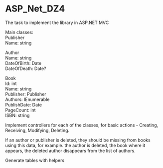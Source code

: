 # ASP_Net_DZ4

The task to implement the library in ASP.NET MVC<br/>

Main classes:<br/>
Publisher<br/>
Name: string<br/>

Author<br/>
Name: string<br/>
DateOfBirth: Date<br/>
DateOfDeath: Date?<br/>

Book<br/>
Id: int<br/>
Name: string<br/>
Publisher: Publisher<br/>
Authors: IEnumerable <Author><br/>
PublishDate: Date<br/>
PageCount: int<br/>
ISBN: string<br/>

Implement controllers for each of the classes, for basic actions - Creating, Receiving, Modifying, Deleting.<br/>

If an author or publisher is deleted, they should be missing from books using this data, for example. the author is deleted,
the book where it appears, the deleted author disappears from the list of authors.<br/>

Generate tables with helpers
